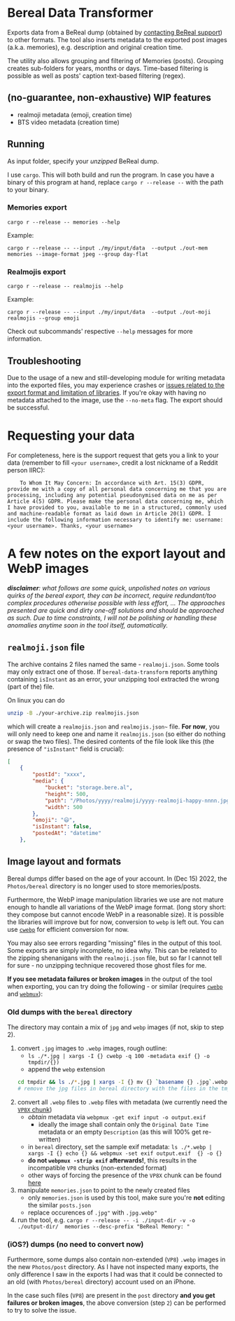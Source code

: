 # Bereal Data Transformer

Exports data from a BeReal dump (obtained by [contacting BeReal support](#requesting-your-data)) to other
formats. The tool also inserts metadata to the exported post images (a.k.a. memories), e.g. description and original creation time.

The utility also allows grouping and filtering of Memories (posts). Grouping
creates sub-folders for years, months or days. Time-based filtering is possible
as well as posts' caption text-based filtering (regex).

## (no-guarantee, non-exhaustive) WIP features
* realmoji metadata (emoji, creation time)
* BTS video metadata (creation time)

## Running

As input folder, specify your *unzipped* BeReal dump.

I use `cargo`. This will both build and run the program. In case you have a binary of this program at hand, replace `cargo r --release --` with the path to your binary.

### Memories export

    cargo r --release -- memories --help

Example:

    cargo r --release -- --input ./my/input/data  --output ./out-mem memories --image-format jpeg --group day-flat

### Realmojis export

    cargo r --release -- realmojis --help

Example:

    cargo r --release -- --input ./my/input/data  --output ./out-moji realmojis --group emoji

Check out subcommands' respective `--help` messages for more information.

## Troubleshooting

Due to the usage of a new and still-developing module for writing metadata into the exported files, you may experience crashes or [issues related to the export format and limitation of libraries](#a-few-notes-on-the-export-layout-and-webp-images). If you're okay with having no metadata attached to the image,
use the `--no-meta` flag. The export should be successful.

# Requesting your data

For completeness, here is the support request that gets you a link to your data (remember to fill `<your username>`, credit a lost nickname of a Reddit person IIRC):

        To Whom It May Concern: In accordance with Art. 15(3) GDPR, provide me with a copy of all personal data concerning me that you are processing, including any potential pseudonymised data on me as per Article 4(5) GDPR. Please make the personal data concerning me, which I have provided to you, available to me in a structured, commonly used and machine-readable format as laid down in Article 20(1) GDPR. I include the following information necessary to identify me: username: <your username>. Thanks, <your username>

# A few notes on the export layout and WebP images 

***disclaimer**: what follows are some quick, unpolished notes on various quirks of the bereal export, they can be incorrect, require redundant/too complex procedures otherwise possible with less effort, ... The approaches presented are quick and dirty one-off solutions and should be approached as such. Due to time constraints, I will not be polishing or handling these anomalies anytime soon in the tool itself, automatically.*

## `realmoji.json` file

The archive contains 2 files named the same - `realmoji.json`. Some tools may only extract one of those. If `bereal-data-transform` reports anything containing `isInstant` as an error, your unzipping tool extracted the wrong (part of the) file.

On linux you can do

```bash
unzip -B ./your-archive.zip realmojis.json
```

which will create a `realmojis.json` and `realmojis.json~` file. **For now**, you will only need to keep one and name it `realmojis.json` (so either do nothing or swap the two files). The desired contents of the file look like this (the presence of `"isInstant"` field is crucial):

```json
[
    {
        "postId": "xxxx",
        "media": {
            "bucket": "storage.bere.al",
            "height": 500,
            "path": "/Photos/yyyy/realmoji/yyyy-realmoji-happy-nnnn.jpg",
            "width": 500
        },
        "emoji": "😃",
        "isInstant": false,
        "postedAt": "datetime"
    },
```

## Image layout and formats

Bereal dumps differ based on the age of your account. In (Dec 15) 2022, the `Photos/bereal` directory is no longer used to store memories/posts.

Furthermore, the WebP image manipulation libraries we use are not mature enough to handle all
variations of the WebP image format. (long story short: they compose but cannot encode WebP in a reasonable size). It is possible the libraries will improve but for now, conversion to `webp` is left out. You can use [`cwebp`](https://developers.google.com/speed/webp/docs/cwebp) for efficient conversion for now.

You may also see errors regarding "missing" files in the output of this tool. Some exports are simply incomplete, no idea why. This can be related to the zipping shenanigans with the `realmoji.json` file, but so far I cannot tell for sure - no unzipping technique recovered those ghost files for me.

**If you see metadata failures or broken images** in the output of the tool when exporting, you can try doing the following - or similar (requires [`cwebp`](https://developers.google.com/speed/webp/docs/cwebp) and [`webmux`](https://developers.google.com/speed/webp/docs/webpmux)):

### Old dumps with the `bereal` directory

The directory may contain a mix of `jpg` and `webp` images (if not, skip to step 2).

1. convert `.jpg` images to `.webp` images, rough outline:
    * `ls ./*.jpg | xargs -I {} cwebp -q 100 -metadata exif {} -o tmpdir/{})`
    * append the `webp` extension 
    ```bash
    cd tmpdir && ls ./*.jpg | xargs -I {} mv {} `basename {} .jpg`.webp
    # remove the jpg files in bereal directory with the files in the tmpdir directory
    ```
2. convert all `.webp` files to `.webp` files with metadata (we currently need the [`VP8X` chunk](https://developers.google.com/speed/webp/docs/riff_container#extended_file_format))
    * *obtain* metadata via `webpmux -get exif input -o output.exif`
        * ideally the image shall contain only the `Original Date Time` metadata or an empty `Description`  (as this will 100% get re-written)
    * in `bereal` directory, set the sample exif metadata: `ls ./*.webp | xargs -I {} echo {} && webpmux -set exif output.exif  {} -o {}`
    * **do not `webpmux -strip exif` afterwards!**, this results in the incompatible `VP8` chunks (non-extended format)
    * other ways of forcing the presence of the `VP8X` chunk can be found [here](https://developers.google.com/speed/webp/docs/riff_container#extended_file_format)
3. manipulate `memories.json` to point to the newly created files
    * only `memories.json` is used by this tool, make sure you're **not** editing the similar `posts.json`
    * replace occurences of `.jpg"` with `.jpg.webp"`
4. run the tool, e.g. `cargo r --release -- -i ./input-dir -v -o  ./output-dir/  memories --desc-prefix "BeReal Memory: "`

### (iOS?) dumps (no need to convert now)

Furthermore, some dumps also contain non-extended (`VP8`) `.webp` images in the new `Photos/post` directory. As I have not inspected many exports, the only difference I saw in the exports I had was that it could be connected to an old (with `Photos/bereal` directory) account used on an iPhone.

In the case such files (`VP8`) are present in the `post` directory **and you get failures or broken images**, the above conversion (step `2`) can be performed to try to solve the issue.
